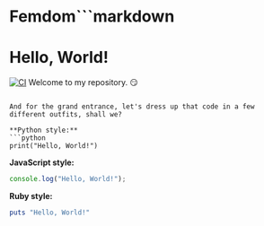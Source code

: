 # Femdom```markdown
# Hello, World!

[![CI](https://github.com/Ascfruit/Femdom/actions/workflows/blank.yml/badge.svg?branch=main)](https://github.com/Ascfruit/Femdom/actions/workflows/blank.yml)
Welcome to my repository. 😏

```

And for the grand entrance, let's dress up that code in a few different outfits, shall we?

**Python style:**
```python
print("Hello, World!")
```

**JavaScript style:**
```javascript
console.log("Hello, World!");
```

**Ruby style:**
```ruby
puts "Hello, World!"
```

